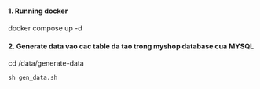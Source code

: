 #### 1. Running docker
docker compose up -d


#### 2. Generate data vao cac table da tao trong myshop database cua MYSQL
cd /data/generate-data

```
sh gen_data.sh
```